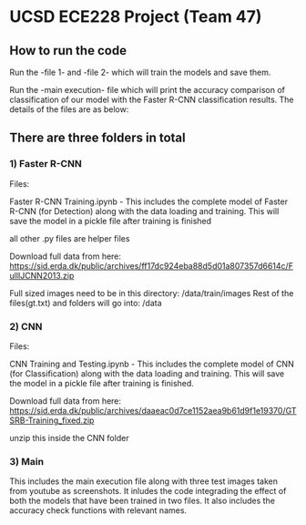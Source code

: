 # UCSD ECE228 Project (Team 47)

## How to run the code

Run the -file 1- and -file 2- which will train the models and save them.

Run the -main execution- file which will print the accuracy comparison of classification of our model with the Faster R-CNN classification results. The details of the files are as below:

## There are three folders in total

### 1) Faster R-CNN
Files: 

Faster R-CNN Training.ipynb - This includes the complete model of Faster R-CNN (for Detection) along with the data loading and training. This will save the model in a pickle file after training is finished

all other .py files are helper files

Download full data from here: https://sid.erda.dk/public/archives/ff17dc924eba88d5d01a807357d6614c/FullIJCNN2013.zip

Full sized images need to be in this directory: /data/train/images
Rest of the files(gt.txt) and folders will go into: /data


### 2) CNN
Files:

CNN Training and Testing.ipynb - This includes the complete model of CNN (for Classification) along with the data loading and training. This will save the model in a pickle file after training is finished.

Download full data from here: https://sid.erda.dk/public/archives/daaeac0d7ce1152aea9b61d9f1e19370/GTSRB-Training_fixed.zip

unzip this inside the CNN folder

### 3) Main

This includes the main execution file along with three test images taken from youtube as screenshots.
It inludes the code integrading the effect of both the models that have been trained in two files. It also includes the accuracy check functions with relevant names.

